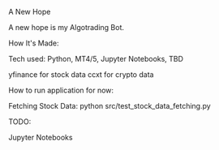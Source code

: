 A New Hope

A new hope is my Algotrading Bot.

How It's Made:

Tech used: Python, MT4/5, Jupyter Notebooks, TBD

yfinance for stock data
ccxt for crypto data

How to run application for now:

Fetching Stock Data:
python src/test_stock_data_fetching.py



TODO:

Jupyter Notebooks